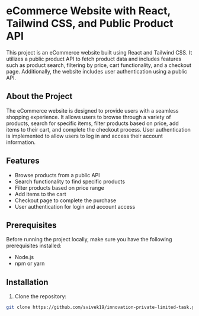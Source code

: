 # eCommerce Website with React, Tailwind CSS, and Public Product API

This project is an eCommerce website built using React and Tailwind CSS. It utilizes a public product API to fetch product data and includes features such as product search, filtering by price, cart functionality, and a checkout page. Additionally, the website includes user authentication using a public API.

## About the Project

The eCommerce website is designed to provide users with a seamless shopping experience. It allows users to browse through a variety of products, search for specific items, filter products based on price, add items to their cart, and complete the checkout process. User authentication is implemented to allow users to log in and access their account information.

## Features

- Browse products from a public API
- Search functionality to find specific products
- Filter products based on price range
- Add items to the cart
- Checkout page to complete the purchase
- User authentication for login and account access

## Prerequisites

Before running the project locally, make sure you have the following prerequisites installed:

- Node.js
- npm or yarn

## Installation

1. Clone the repository:

```bash
git clone https://github.com/svivek19/innovation-private-limited-task.git
